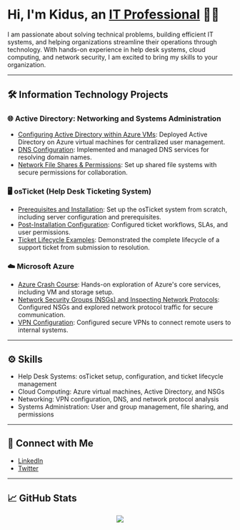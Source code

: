 <h1>Hi, I'm Kidus, an <a href="https://www.linkedin.com/in/kidus-agonafer-099356206/">IT Professional</a> 👨‍💻</h1>

<p>
I am passionate about solving technical problems, building efficient IT systems, and helping organizations streamline their operations through technology. With hands-on experience in help desk systems, cloud computing, and network security, I am excited to bring my skills to your organization.
</p>

---

<h2>🛠️ Information Technology Projects</h2>

### 🌐 Active Directory: Networking and Systems Administration 

- [Configuring Active Directory within Azure VMs](https://github.com/KidusAgonafer/configure-ad): Deployed Active Directory on Azure virtual machines for centralized user management.  
- [DNS Configuration](https://github.com/KidusAgonafer/dns-lab): Implemented and managed DNS services for resolving domain names.  
- [Network File Shares & Permissions](https://github.com/KidusAgonafer/network-file-shares-lab): Set up shared file systems with secure permissions for collaboration.

### 🖥️ osTicket (Help Desk Ticketing System)
- [Prerequisites and Installation](https://github.com/KidusAgonafer/osticket-prereqs): Set up the osTicket system from scratch, including server configuration and prerequisites.  
- [Post-Installation Configuration](https://github.com/KidusAgonafer/post-install-config): Configured ticket workflows, SLAs, and user permissions.  
- [Ticket Lifecycle Examples](https://github.com/KidusAgonafer/ticket-lifecycle): Demonstrated the complete lifecycle of a support ticket from submission to resolution.
  
### ☁️ Microsoft Azure
- [Azure Crash Course](https://github.com/KidusAgonafer/azure-crash-course): Hands-on exploration of Azure's core services, including VM and storage setup.
- [Network Security Groups (NSGs) and Inspecting Network Protocols](https://github.com/KidusAgonafer/azure-network-protocols): Configured NSGs and explored network protocol traffic for secure communication.
- [VPN Configuration](https://github.com/KidusAgonafer/vpn-lab): Configured secure VPNs to connect remote users to internal systems.  


---

<h2>⚙️ Skills</h2>

- Help Desk Systems: osTicket setup, configuration, and ticket lifecycle management  
- Cloud Computing: Azure virtual machines, Active Directory, and NSGs  
- Networking: VPN configuration, DNS, and network protocol analysis  
- Systems Administration: User and group management, file sharing, and permissions  

---

<h2>🤝 Connect with Me</h2>

- [LinkedIn](https://www.linkedin.com/in/kidus-agonafer-099356206/)  
- [Twitter](https://x.com/kadoos404)  

---

<h2>📈 GitHub Stats</h2>

<p align="center">
  <img src="https://github-readme-stats.vercel.app/api?username=KidusAgonafer&show_icons=true&hide_title=true&count_private=true&theme=radical" />
</p>
